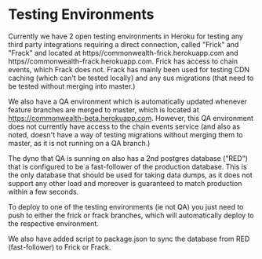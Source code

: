 # Testing Environments

Currently we have 2 open testing environments in Heroku for testing any third party integrations requiring a direct connection, called "Frick" and "Frack" and located at https//commonwealth-frick.herokuapp.com and https//commonwealth-frack.herokuapp.com. Frick has access to chain events, which Frack does not. Frack has mainly been used for testing CDN caching (which can't be tested locally) and any sus migrations (that need to be tested without merging into master.)

We also have a QA environment which is automatically updated whenever feature branches are merged to master, which is located at <https://commonwealth-beta.herokuapp.com>. However, this QA environment does not currently have access to the chain events service (and also as noted, doesn't have a way of testing migrations without merging them to master, as it is not running on a QA branch.)

The dyno that QA is sunning on also has a 2nd postgres database ("RED") that is configured to be a fast-follower of the production database. This is the only database that should be used for taking data dumps, as it does not support any other load and moreover is guaranteed to match production within a few seconds.

To deploy to one of the testing environments (ie not QA) you just need to push to either the frick or frack branches, which will automatically deploy to the respective environment.

We also have added script to package.json to sync the database from RED (fast-follower) to Frick or Frack.

